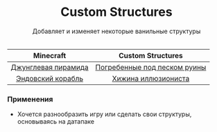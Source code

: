 <div align="center">

<h1> Custom Structures </h1>
Добавляет и изменяет некоторые ванильные структуры<br><br>

<td>

| Minecraft | Custom Structures |
| :-: | :-: |
| [Джунглевая пирамида](https://github.com/LumonCorporation/Custom_Structures/blob/main/docs/minecraft/jungle_pyramid.md) | [Погребенные под песком руины](https://github.com/LumonCorporation/Custom_Structures/blob/main/docs/structures/buried_ruins_sand.md) |
| [Эндовский корабль](https://github.com/LumonCorporation/Custom_Structures/blob/main/docs/minecraft/end_ship.md) | [Хижина иллюзиониста](https://github.com/LumonCorporation/Custom_Structures/blob/main/docs/structures/illusioner_shack.md) |

</td> </table>
</div>

### Применения
- Хочется разнообразить игру или сделать свои структуры, основываясь на датапаке
